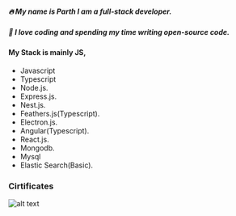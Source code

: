 
##### 🔥 My name is Parth I am a full-stack developer.
##### 🙏 I love coding and spending my time writing open-source code. 

#### My Stack is mainly JS,

- Javascript
- Typescript
- Node.js.
- Express.js.
- Nest.js. 
- Feathers.js(Typescript).
- Electron.js.
- Angular(Typescript).
- React.js.
- Mongodb.
- Mysql
- Elastic Search(Basic).


### Cirtificates

![alt text](https://www.google.com/search?q=images&oq=images&aqs=chrome..69i57j0i271l2j69i61.1353j0j1&sourceid=chrome&ie=UTF-8#imgrc=9SPhZ2nyEGps3M)
